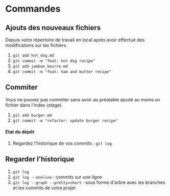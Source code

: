 # Commandes

## Ajouts des nouveaux fichiers

Depuis votre répertoire de travail en local après avoir effectué des modifications sur les fichiers.

1. `git add hot_dog.md `
2. `git commit -m "feat: hot dog recipe"`
3. `git add jambon_beurre.md `
4. `git commit -m "feat: ham and butter recipe"`

## Commiter

Vous ne pouvez pas commiter sans avoir au préalable ajouté au moins un fichier dans l'index (stage).

1. `git add burger.md `
2. `git commit -m "refactor: update burger recipe"`

#### Etat du dépôt

1. Regardez l’historique de vos commits : `git log`


## Regarder l'historique

1. `git log`
2. `git log --oneline` : commits sur une ligne
3. `git log --graph --pretty=short` : sous forme d'arbre avec les branches et les commits de votre projet